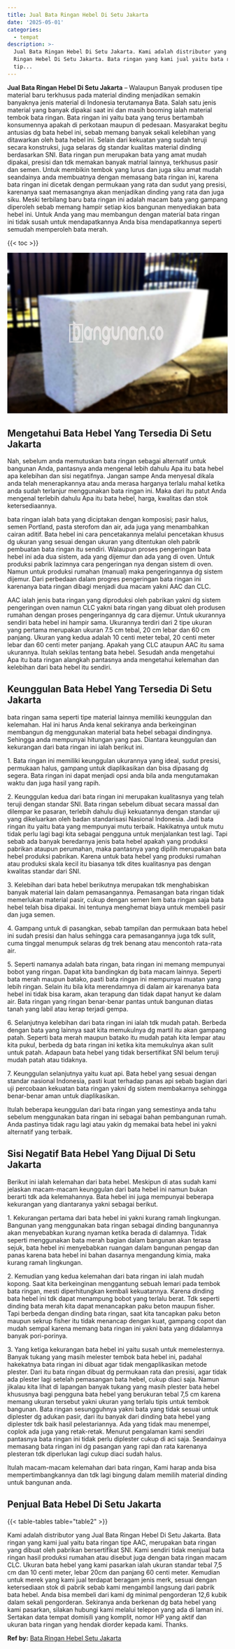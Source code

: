 ```yaml
---
title: Jual Bata Ringan Hebel Di Setu Jakarta
date: '2025-05-01'
categories:
  - tempat
description: >-
  Jual Bata Ringan Hebel Di Setu Jakarta. Kami adalah distributor yang Jual Bata
  Ringan Hebel Di Setu Jakarta. Bata ringan yang kami jual yaitu bata ringan
  tip...
---
```


**Jual Bata Ringan Hebel Di Setu Jakarta** – Walaupun Banyak produsen tipe material baru terkhusus pada material dinding menjadikan semakin banyaknya jenis material di Indonesia terutamanya Bata. Salah satu jenis material yang banyak dipakai saat ini dan masih booming ialah material tembok bata ringan. Bata ringan ini yaitu bata yang terus bertambah konsumennya apakah di perkotaan maupun di pedesaan. Masyarakat begitu antusias dg bata hebel ini, sebab memang banyak sekali kelebihan yang ditawarkan oleh bata hebel ini. Selain dari kekuatan yang sudah teruji secara konstruksi, juga selaras dg standar kualitas material dinding berdasarkan SNI. Bata ringan pun merupakan bata yang amat mudah dipakai, presisi dan tdk memakan banyak matrial lainnya, terkhusus pasir dan semen. Untuk membikin tembok yang lurus dan juga siku amat mudah seandainya anda membuatnya dengan memasang bata ringan ini, karena bata ringan ini dicetak dengan permukaan yang rata dan sudut yang presisi, karenanya saat memasangnya akan menjadikan dinding yang rata dan juga siku. Meski terbilang baru bata ringan ini adalah macam bata yang gampang diperoleh sebab memang hampir setiap kios bangunan menyediakan bata hebel ini. Untuk Anda yang mau membangun dengan material bata ringan ini tidak susah untuk mendapatkannya Anda bisa mendapatkannya seperti semudah memperoleh bata merah.

{{< toc >}}

![Jual Bata Ringan Hebel Di Setu Jakarta](/images/jual-hebel-murah-09.png)

## Mengetahui Bata Hebel Yang Tersedia Di Setu Jakarta

Nah, sebelum anda memutuskan bata ringan sebagai alternatif untuk bangunan Anda, pantasnya anda mengenal lebih dahulu Apa itu bata hebel apa kelebihan dan sisi negatifnya. Jangan sampe Anda menyesal dikala anda telah menerapkannya atau anda merasa harganya terlalu mahal ketika anda sudah terlanjur menggunakan bata ringan ini. Maka dari itu patut Anda mengenal terlebih dahulu Apa itu bata hebel, harga, kwalitas dan stok ketersediaannya.

bata ringan ialah bata yang diciptakan dengan komposisi; pasir halus, semen Portland, pasta sterofom dan air, ada juga yang menambahkan cairan aditif. Bata hebel ini cara pencetakannya melalui pencetakan khusus dg ukuran yang sesuai dengan ukuran yang ditentukan oleh pabrik pembuatan bata ringan itu sendiri. Walaupun proses pengeringan bata hebel ini ada dua sistem, ada yang dijemur dan ada yang di oven. Untuk produksi pabrik lazimnya cara pengeringan nya dengan sistem di oven. Namun untuk produksi rumahan (manual) maka pengeringannya dg sistem dijemur. Dari perbedaan dalam progres pengeringan bata ringan ini karenanya bata ringan dibagi menjadi dua macam yakni AAC dan CLC.

AAC ialah jenis bata ringan yang diproduksi oleh pabrikan yakni dg sistem pengeringan oven namun CLC yakni bata ringan yang dibuat oleh produsen rumahan dengan proses pengeringannya dg cara dijemur. Untuk ukurannya sendiri bata hebel ini hampir sama. Ukurannya terdiri dari 2 tipe ukuran yang pertama merupakan ukuran 7.5 cm tebal, 20 cm lebar dan 60 cm panjang. Ukuran yang kedua adalah 10 centi meter tebal, 20 centi meter lebar dan 60 centi meter panjang. Apakah yang CLC ataupun AAC itu sama ukurannya. Itulah sekilas tentang bata hebel. Sesudah anda mengetahui Apa itu bata ringan alangkah pantasnya anda mengetahui kelemahan dan kelebihan dari bata hebel itu sendiri.

## Keunggulan Bata Hebel Yang Tersedia Di Setu Jakarta

bata ringan sama seperti tipe material lainnya memiliki keunggulan dan kelemahan. Hal ini harus Anda kenal sekiranya anda berkeinginan membangun dg menggunakan material bata hebel sebagai dindingnya. Sehingga anda mempunyai hitungan yang pas. Diantara keunggulan dan kekurangan dari bata ringan ini ialah berikut ini.

1\. Bata ringan ini memiliki keunggulan ukurannya yang ideal, sudut presisi, permukaan halus, gampang untuk diaplikasikan dan bisa dipasang dg segera. Bata ringan ini dapat menjadi opsi anda bila anda mengutamakan waktu dan juga hasil yang rapih.

2\. Keunggulan kedua dari bata ringan ini merupakan kualitasnya yang telah teruji dengan standar SNI. Bata ringan sebelum dibuat secara massal dan dilempar ke pasaran, terlebih dahulu diuji kekuatannya dengan standar uji yang dikeluarkan oleh badan standarisasi Nasional Indonesia. Jadi bata ringan itu yaitu bata yang mempunyai mutu terbaik. Hakikatnya untuk mutu tidak perlu lagi bagi kita sebagai pengguna untuk menjalankan test lagi. Tapi sebab ada banyak beredarnya jenis bata hebel apakah yang produksi pabrikan ataupun perumahan, maka pantasnya yang dipilih merupakan bata hebel produksi pabrikan. Karena untuk bata hebel yang produksi rumahan atau produksi skala kecil itu biasanya tdk dites kualitasnya pas dengan kwalitas standar dari SNI.

3\. Kelebihan dari bata hebel berikutnya merupakan tdk menghabiskan banyak material lain dalam pemasangannya. Pemasangan bata ringan tidak memerlukan material pasir, cukup dengan semen lem bata ringan saja bata hebel telah bisa dipakai. Ini tentunya menghemat biaya untuk membeli pasir dan juga semen.

4\. Gampang untuk di pasangkan, sebab tampilan dan permukaan bata hebel ini sudah presisi dan halus sehingga cara pemasangannya juga tdk sulit, cuma tinggal menumpuk selaras dg trek benang atau mencontoh rata-rata air.

5\. Seperti namanya adalah bata ringan, bata ringan ini memang mempunyai bobot yang ringan. Dapat kita bandingkan dg bata macam lainnya. Seperti bata merah maupun batako, pasti bata ringan ini mempunyai muatan yang lebih ringan. Selain itu bila kita merendamnya di dalam air karenanya bata hebel ini tidak bisa karam, akan terapung dan tidak dapat hanyut ke dalam air. Bata ringan yang ringan benar-benar pantas untuk bangunan diatas tanah yang labil atau kerap terjadi gempa.

6\. Selanjutnya kelebihan dari bata ringan ini ialah tdk mudah patah. Berbeda dengan bata yang lainnya saat kita memukulnya dg martil itu akan gampang patah. Seperti bata merah maupun batako itu mudah patah kita lempar atau kita pukul, berbeda dg bata ringan ini ketika kita memukulnya akan sulit untuk patah. Adapaun bata hebel yang tidak bersertifikat SNI belum teruji mudah patah atau tidaknya.

7\. Keunggulan selanjutnya yaitu kuat api. Bata hebel yang sesuai dengan standar nasional Indonesia, pasti kuat terhadap panas api sebab bagian dari uji percobaan kekuatan bata ringan yakni dg sistem membakarnya sehingga benar-benar aman untuk diaplikasikan.

Itulah beberapa keunggulan dari bata ringan yang semestinya anda tahu sebelum menggunakan bata ringan ini sebagai bahan pembangunan rumah. Anda pastinya tidak ragu lagi atau yakin dg memakai bata hebel ini yakni alternatif yang terbaik.

## Sisi Negatif Bata Hebel Yang Dijual Di Setu Jakarta

Berikut ini ialah kelemahan dari bata hebel. Meskipun di atas sudah kami jelaskan macam-macam keunggulan dari bata hebel ini namun bukan berarti tdk ada kelemahannya. Bata hebel ini juga mempunyai beberapa kekurangan yang diantaranya yakni sebagai berikut.

1\. Kekurangan pertama dari bata hebel ini yakni kurang ramah lingkungan. Bangunan yang menggunakan bata ringan sebagai dinding bangunannya akan menyebabkan kurang nyaman ketika berada di dalamnya. Tidak seperti menggunakan bata merah bagian dalam bangunan akan terasa sejuk, bata hebel ini menyebabkan ruangan dalam bangunan pengap dan panas karena bata hebel ini bahan dasarnya mengandung kimia, maka kurang ramah lingkungan.

2\. Kemudian yang kedua kelemahan dari bata ringan ini ialah mudah kopong. Saat kita berkeinginan menggantung sebuah lemari pada tembok bata ringan, mesti diperhitungkan kembali kekuatannya. Karena dinding bata hebel ini tdk dapat menampung bobot yang terlalu berat. Tdk seperti dinding bata merah kita dapat menancapkan paku beton maupun fisher. Tapi berbeda dengan dinding bata ringan, saat kita tancapkan paku beton maupun sekrup fisher itu tidak menancap dengan kuat, gampang copot dan mudah sempal karena memang bata ringan ini yakni bata yang didalamnya banyak pori-porinya.

3\. Yang ketiga kekurangan bata hebel ini yaitu susah untuk memelesternya. Banyak tukang yang masih melester tembok bata hebel ini, padahal hakekatnya bata ringan ini dibuat agar tidak mengaplikasikan metode plester. Dari itu bata ringan dibuat dg permukaan rata dan presisi, agar tidak ada plester lagi setelah pemasangan bata hebel, cukup diaci saja. Namun jikalau kita lihat di lapangan banyak tukang yang masih plester bata hebel khususnya bagi pengguna bata hebel yang berukuran tebal 7,5 cm karena memang ukuran tersebut yakni ukuran yang terlalu tipis untuk tembok bangunan. Bata ringan sesungguhnya yakni bata yang tidak sesuai untuk diplester dg adukan pasir, dari itu banyak dari dinding bata hebel yang diplester tdk baik hasil pelestariannya. Ada yang tidak mau menempel, coplok ada juga yang retak-retak. Menurut pengalaman kami sendiri pantasnya bata ringan ini tidak perlu diplester cukup di aci saja. Seandainya memasang bata ringan ini dg pasangan yang rapi dan rata karenanya plesteran tdk diperlukan lagi cukup diaci sudah halus.

Itulah macam-macam kelemahan dari bata ringan, Kami harap anda bisa mempertimbangkannya dan tdk lagi bingung dalam memilih material dinding untuk bangunan anda.

## Penjual Bata Hebel Di Setu Jakarta

{{< table-tables table="table2" >}}

Kami adalah distributor yang Jual Bata Ringan Hebel Di Setu Jakarta. Bata ringan yang kami jual yaitu bata ringan tipe AAC, merupakan bata ringan yang dibuat oleh pabrikan bersertifikat SNI. Kami sendiri tidak menjual bata ringan hasil produksi rumahan atau disebut juga dengan bata ringan macam CLC. Ukuran bata hebel yang kami pasarkan ialah ukuran standar tebal 7,5 cm dan 10 centi meter, lebar 20cm dan panjang 60 centi meter. Kemudian untuk merek yang kami jual terdapat beragam jenis merk, sesuai dengan ketersediaan stok di pabrik sebab kami mengambil langsung dari pabrik bata hebel. Anda bisa membeli dari kami dg minimal pengorderan 12,6 kubik dalam sekali pengorderan. Sekiranya anda berkenan dg bata hebel yang kami pasarkan, silakan hubungi kami melalui telepon yang ada di laman ini. Sertakan data tempat domisili yang komplit, nomor HP yang aktif dan ukuran bata ringan yang hendak diorder kepada kami. Thanks.

**Ref by:** [Bata Ringan Hebel Setu Jakarta](https://id.wikipedia.org/wiki/Bata)
